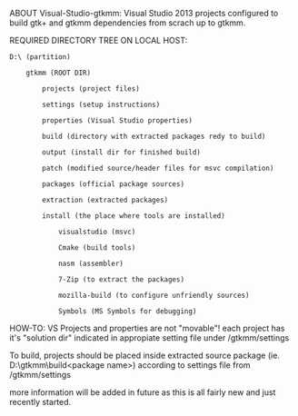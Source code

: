 ABOUT Visual-Studio-gtkmm:
Visual Studio 2013 projects configured to build gtk+ and gtkmm dependencies from scrach up to gtkmm.

REQUIRED DIRECTORY TREE ON LOCAL HOST:

    D:\ (partition)

        gtkmm (ROOT DIR)
    
            projects (project files)
        
            settings (setup instructions)
        
        	properties (Visual Studio properties)
    	
        	build (directory with extracted packages redy to build)
        	
        	output (install dir for finished build)
        	
        	patch (modified source/header files for msvc compilation)
        	
        	packages (official package sources)
        	
        	extraction (extracted packages)
        	
        	install (the place where tools are installed)
        	
        	    visualstudio (msvc)
        	    
        	    Cmake (build tools)
        	    
        	    nasm (assembler)
        	    
        	    7-Zip (to extract the packages)
        	    
        	    mozilla-build (to configure unfriendly sources)
        	    
        	    Symbols (MS Symbols for debugging)
        	    
        	    
        	    

HOW-TO:
VS Projects and properties are not "movable"!
each project has it's "solution dir" indicated in appropiate setting file under /gtkmm/settings

To build, projects should be placed inside extracted source package (ie. D:\gtkmm\build\<package name>)
according to settings file from /gtkmm/settings

more information will be added in future as this is all fairly new and just recently started.
